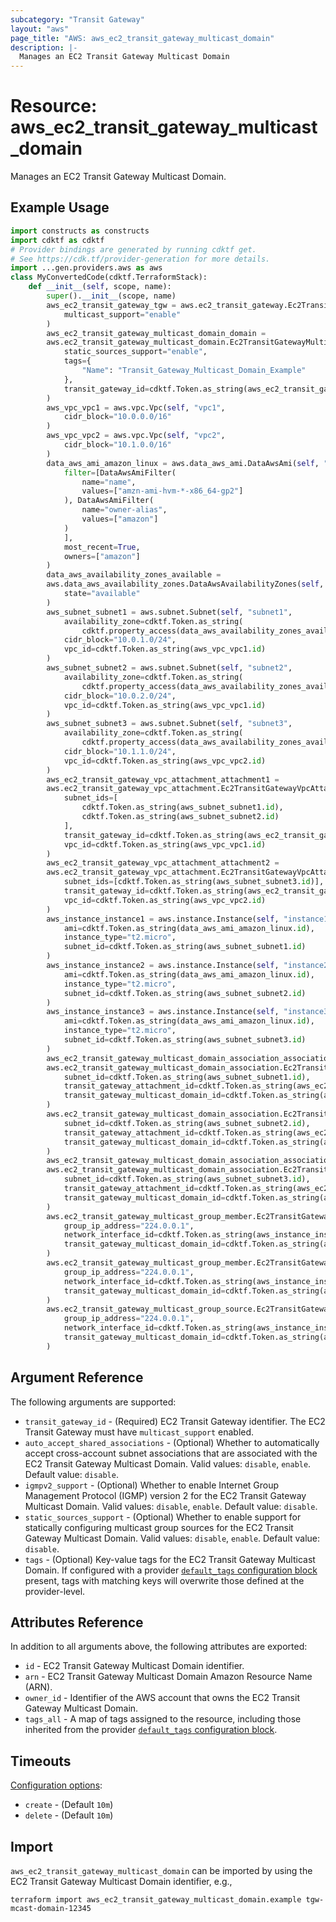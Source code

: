 ```yaml
---
subcategory: "Transit Gateway"
layout: "aws"
page_title: "AWS: aws_ec2_transit_gateway_multicast_domain"
description: |-
  Manages an EC2 Transit Gateway Multicast Domain
---
```


# Resource: aws_ec2_transit_gateway_multicast_domain

Manages an EC2 Transit Gateway Multicast Domain.

## Example Usage

```python
import constructs as constructs
import cdktf as cdktf
# Provider bindings are generated by running cdktf get.
# See https://cdk.tf/provider-generation for more details.
import ...gen.providers.aws as aws
class MyConvertedCode(cdktf.TerraformStack):
    def __init__(self, scope, name):
        super().__init__(scope, name)
        aws_ec2_transit_gateway_tgw = aws.ec2_transit_gateway.Ec2TransitGateway(self, "tgw",
            multicast_support="enable"
        )
        aws_ec2_transit_gateway_multicast_domain_domain =
        aws.ec2_transit_gateway_multicast_domain.Ec2TransitGatewayMulticastDomain(self, "domain",
            static_sources_support="enable",
            tags={
                "Name": "Transit_Gateway_Multicast_Domain_Example"
            },
            transit_gateway_id=cdktf.Token.as_string(aws_ec2_transit_gateway_tgw.id)
        )
        aws_vpc_vpc1 = aws.vpc.Vpc(self, "vpc1",
            cidr_block="10.0.0.0/16"
        )
        aws_vpc_vpc2 = aws.vpc.Vpc(self, "vpc2",
            cidr_block="10.1.0.0/16"
        )
        data_aws_ami_amazon_linux = aws.data_aws_ami.DataAwsAmi(self, "amazon_linux",
            filter=[DataAwsAmiFilter(
                name="name",
                values=["amzn-ami-hvm-*-x86_64-gp2"]
            ), DataAwsAmiFilter(
                name="owner-alias",
                values=["amazon"]
            )
            ],
            most_recent=True,
            owners=["amazon"]
        )
        data_aws_availability_zones_available =
        aws.data_aws_availability_zones.DataAwsAvailabilityZones(self, "available",
            state="available"
        )
        aws_subnet_subnet1 = aws.subnet.Subnet(self, "subnet1",
            availability_zone=cdktf.Token.as_string(
                cdktf.property_access(data_aws_availability_zones_available.names, ["0"])),
            cidr_block="10.0.1.0/24",
            vpc_id=cdktf.Token.as_string(aws_vpc_vpc1.id)
        )
        aws_subnet_subnet2 = aws.subnet.Subnet(self, "subnet2",
            availability_zone=cdktf.Token.as_string(
                cdktf.property_access(data_aws_availability_zones_available.names, ["1"])),
            cidr_block="10.0.2.0/24",
            vpc_id=cdktf.Token.as_string(aws_vpc_vpc1.id)
        )
        aws_subnet_subnet3 = aws.subnet.Subnet(self, "subnet3",
            availability_zone=cdktf.Token.as_string(
                cdktf.property_access(data_aws_availability_zones_available.names, ["0"])),
            cidr_block="10.1.1.0/24",
            vpc_id=cdktf.Token.as_string(aws_vpc_vpc2.id)
        )
        aws_ec2_transit_gateway_vpc_attachment_attachment1 =
        aws.ec2_transit_gateway_vpc_attachment.Ec2TransitGatewayVpcAttachment(self, "attachment1",
            subnet_ids=[
                cdktf.Token.as_string(aws_subnet_subnet1.id),
                cdktf.Token.as_string(aws_subnet_subnet2.id)
            ],
            transit_gateway_id=cdktf.Token.as_string(aws_ec2_transit_gateway_tgw.id),
            vpc_id=cdktf.Token.as_string(aws_vpc_vpc1.id)
        )
        aws_ec2_transit_gateway_vpc_attachment_attachment2 =
        aws.ec2_transit_gateway_vpc_attachment.Ec2TransitGatewayVpcAttachment(self, "attachment2",
            subnet_ids=[cdktf.Token.as_string(aws_subnet_subnet3.id)],
            transit_gateway_id=cdktf.Token.as_string(aws_ec2_transit_gateway_tgw.id),
            vpc_id=cdktf.Token.as_string(aws_vpc_vpc2.id)
        )
        aws_instance_instance1 = aws.instance.Instance(self, "instance1",
            ami=cdktf.Token.as_string(data_aws_ami_amazon_linux.id),
            instance_type="t2.micro",
            subnet_id=cdktf.Token.as_string(aws_subnet_subnet1.id)
        )
        aws_instance_instance2 = aws.instance.Instance(self, "instance2",
            ami=cdktf.Token.as_string(data_aws_ami_amazon_linux.id),
            instance_type="t2.micro",
            subnet_id=cdktf.Token.as_string(aws_subnet_subnet2.id)
        )
        aws_instance_instance3 = aws.instance.Instance(self, "instance3",
            ami=cdktf.Token.as_string(data_aws_ami_amazon_linux.id),
            instance_type="t2.micro",
            subnet_id=cdktf.Token.as_string(aws_subnet_subnet3.id)
        )
        aws_ec2_transit_gateway_multicast_domain_association_association1 =
        aws.ec2_transit_gateway_multicast_domain_association.Ec2TransitGatewayMulticastDomainAssociation(self, "association1",
            subnet_id=cdktf.Token.as_string(aws_subnet_subnet1.id),
            transit_gateway_attachment_id=cdktf.Token.as_string(aws_ec2_transit_gateway_vpc_attachment_attachment1.id),
            transit_gateway_multicast_domain_id=cdktf.Token.as_string(aws_ec2_transit_gateway_multicast_domain_domain.id)
        )
        aws.ec2_transit_gateway_multicast_domain_association.Ec2TransitGatewayMulticastDomainAssociation(self, "association2",
            subnet_id=cdktf.Token.as_string(aws_subnet_subnet2.id),
            transit_gateway_attachment_id=cdktf.Token.as_string(aws_ec2_transit_gateway_vpc_attachment_attachment2.id),
            transit_gateway_multicast_domain_id=cdktf.Token.as_string(aws_ec2_transit_gateway_multicast_domain_domain.id)
        )
        aws_ec2_transit_gateway_multicast_domain_association_association3 =
        aws.ec2_transit_gateway_multicast_domain_association.Ec2TransitGatewayMulticastDomainAssociation(self, "association3",
            subnet_id=cdktf.Token.as_string(aws_subnet_subnet3.id),
            transit_gateway_attachment_id=cdktf.Token.as_string(aws_ec2_transit_gateway_vpc_attachment_attachment2.id),
            transit_gateway_multicast_domain_id=cdktf.Token.as_string(aws_ec2_transit_gateway_multicast_domain_domain.id)
        )
        aws.ec2_transit_gateway_multicast_group_member.Ec2TransitGatewayMulticastGroupMember(self, "member1",
            group_ip_address="224.0.0.1",
            network_interface_id=cdktf.Token.as_string(aws_instance_instance1.primary_network_interface_id),
            transit_gateway_multicast_domain_id=cdktf.Token.as_string(aws_ec2_transit_gateway_multicast_domain_association_association1.transit_gateway_multicast_domain_id)
        )
        aws.ec2_transit_gateway_multicast_group_member.Ec2TransitGatewayMulticastGroupMember(self, "member2",
            group_ip_address="224.0.0.1",
            network_interface_id=cdktf.Token.as_string(aws_instance_instance2.primary_network_interface_id),
            transit_gateway_multicast_domain_id=cdktf.Token.as_string(aws_ec2_transit_gateway_multicast_domain_association_association1.transit_gateway_multicast_domain_id)
        )
        aws.ec2_transit_gateway_multicast_group_source.Ec2TransitGatewayMulticastGroupSource(self, "source",
            group_ip_address="224.0.0.1",
            network_interface_id=cdktf.Token.as_string(aws_instance_instance3.primary_network_interface_id),
            transit_gateway_multicast_domain_id=cdktf.Token.as_string(aws_ec2_transit_gateway_multicast_domain_association_association3.transit_gateway_multicast_domain_id)
        )
```

## Argument Reference

The following arguments are supported:

* `transit_gateway_id` - (Required) EC2 Transit Gateway identifier. The EC2 Transit Gateway must have `multicast_support` enabled.
* `auto_accept_shared_associations` - (Optional) Whether to automatically accept cross-account subnet associations that are associated with the EC2 Transit Gateway Multicast Domain. Valid values: `disable`, `enable`. Default value: `disable`.
* `igmpv2_support` - (Optional) Whether to enable Internet Group Management Protocol (IGMP) version 2 for the EC2 Transit Gateway Multicast Domain. Valid values: `disable`, `enable`. Default value: `disable`.
* `static_sources_support` - (Optional) Whether to enable support for statically configuring multicast group sources for the EC2 Transit Gateway Multicast Domain. Valid values: `disable`, `enable`. Default value: `disable`.
* `tags` - (Optional) Key-value tags for the EC2 Transit Gateway Multicast Domain. If configured with a provider [`default_tags` configuration block](https://registry.terraform.io/providers/hashicorp/aws/latest/docs#default_tags-configuration-block) present, tags with matching keys will overwrite those defined at the provider-level.

## Attributes Reference

In addition to all arguments above, the following attributes are exported:

* `id` - EC2 Transit Gateway Multicast Domain identifier.
* `arn` - EC2 Transit Gateway Multicast Domain Amazon Resource Name (ARN).
* `owner_id` - Identifier of the AWS account that owns the EC2 Transit Gateway Multicast Domain.
* `tags_all` - A map of tags assigned to the resource, including those inherited from the provider [`default_tags` configuration block](https://registry.terraform.io/providers/hashicorp/aws/latest/docs#default_tags-configuration-block).

## Timeouts

[Configuration options](https://developer.hashicorp.com/terraform/language/resources/syntax#operation-timeouts):

- `create` - (Default `10m`)
- `delete` - (Default `10m`)

## Import

`aws_ec2_transit_gateway_multicast_domain` can be imported by using the EC2 Transit Gateway Multicast Domain identifier, e.g.,

```
terraform import aws_ec2_transit_gateway_multicast_domain.example tgw-mcast-domain-12345
```

<!-- cache-key: cdktf-0.17.0-pre.15 input-af570cc56449ad3f3c4b5a829709b1b5977e549ce5e66e168ab6e20788f81ed8 -->